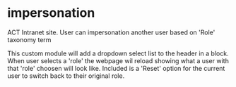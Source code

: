 # impersonation
ACT Intranet site.
User can impersonation another user based on 'Role' taxonomy term

This custom module will add a dropdown select list to the header in a block. 
When user selects a 'role' the webpage wil reload showing what a user with that 'role' choosen will look like.
Included is a 'Reset' option for the current user to switch back to their original role.
